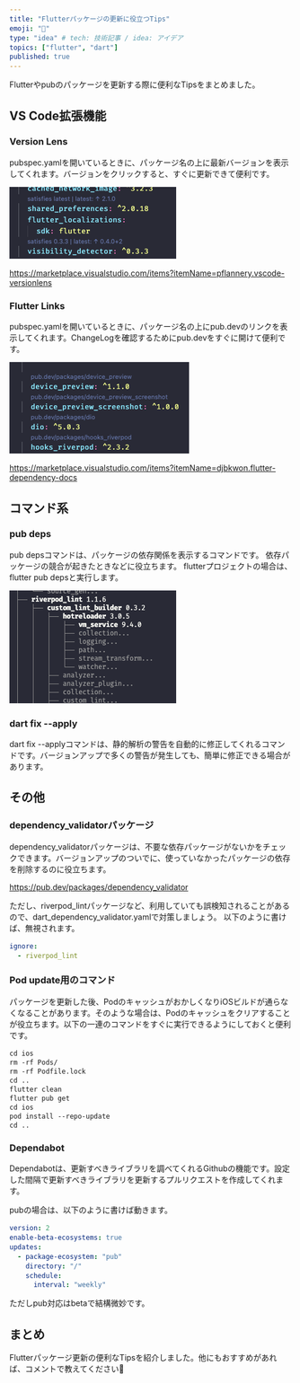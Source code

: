 ```yaml
---
title: "Flutterパッケージの更新に役立つTips"
emoji: "🐙"
type: "idea" # tech: 技術記事 / idea: アイデア
topics: ["flutter", "dart"]
published: true
---
```

Flutterやpubのパッケージを更新する際に便利なTipsをまとめました。

## VS Code拡張機能
### Version Lens
pubspec.yamlを開いているときに、パッケージ名の上に最新バージョンを表示してくれます。バージョンをクリックすると、すぐに更新できて便利です。

![](/images/SCR-20230403-wcz.png)

https://marketplace.visualstudio.com/items?itemName=pflannery.vscode-versionlens

### Flutter Links
pubspec.yamlを開いているときに、パッケージ名の上にpub.devのリンクを表示してくれます。ChangeLogを確認するためにpub.devをすぐに開けて便利です。

![](/images/SCR-20230403-wgb.png)

https://marketplace.visualstudio.com/items?itemName=djbkwon.flutter-dependency-docs

## コマンド系
### pub deps
pub depsコマンドは、パッケージの依存関係を表示するコマンドです。
依存パッケージの競合が起きたときなどに役立ちます。
flutterプロジェクトの場合は、flutter pub depsと実行します。

![](/images/SCR-20230403-wix.png)


### dart fix --apply
dart fix --applyコマンドは、静的解析の警告を自動的に修正してくれるコマンドです。バージョンアップで多くの警告が発生しても、簡単に修正できる場合があります。



## その他


### dependency_validatorパッケージ
dependency_validatorパッケージは、不要な依存パッケージがないかをチェックできます。バージョンアップのついでに、使っていなかったパッケージの依存を削除するのに役立ちます。

https://pub.dev/packages/dependency_validator

ただし、riverpod_lintパッケージなど、利用していても誤検知されることがあるので、dart_dependency_validator.yamlで対策しましょう。
以下のように書けば、無視されます。
```yaml:dart_dependency_validator.yaml
ignore:
  - riverpod_lint
```

### Pod update用のコマンド
パッケージを更新した後、PodのキャッシュがおかしくなりiOSビルドが通らなくなることがあります。そのような場合は、Podのキャッシュをクリアすることが役立ちます。以下の一連のコマンドをすぐに実行できるようにしておくと便利です。


```
cd ios
rm -rf Pods/
rm -rf Podfile.lock
cd ..
flutter clean
flutter pub get
cd ios
pod install --repo-update
cd ..
```

### Dependabot
Dependabotは、更新すべきライブラリを調べてくれるGithubの機能です。設定した間隔で更新すべきライブラリを更新するプルリクエストを作成してくれます。

pubの場合は、以下のように書けば動きます。
```yaml:.github/dependabot.yaml
version: 2
enable-beta-ecosystems: true
updates:
  - package-ecosystem: "pub"
    directory: "/"
    schedule:
      interval: "weekly"
```
ただしpub対応はbetaで結構微妙です。


## まとめ
Flutterパッケージ更新の便利なTipsを紹介しました。他にもおすすめがあれば、コメントで教えてください🥳





